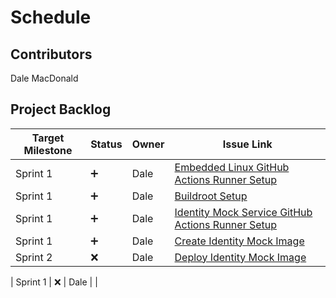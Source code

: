 # Schedule

## Contributors
Dale MacDonald

## Project Backlog
| Target Milestone | Status             | Owner            | Issue Link       |
| ---------------- | -------------      | ---------------- | ---------------- |
| Sprint 1     | :heavy_plus_sign:  | Dale              | [Embedded Linux GitHub Actions Runner Setup](https://github.com/ldmacdonald/ECEA-5307_Projects/issues/1) |
| Sprint 1     | :heavy_plus_sign:  | Dale              | [Buildroot Setup](https://github.com/ldmacdonald/ECEA-5307_Projects/issues/2) |
| Sprint 1     | :heavy_plus_sign:  | Dale              | [Identity Mock Service GitHub Actions Runner Setup](https://github.com/ldmacdonald/ECEA-5307-Identity-Mock/issues/1) |
| Sprint 1     | :heavy_plus_sign:  | Dale              | [Create Identity Mock Image](https://github.com/ldmacdonald/ECEA-5307-Identity-Mock/issues/2) |
| Sprint 2     | :x:  | Dale              | [Deploy Identity Mock Image](https://github.com/ldmacdonald/ECEA-5307-Identity-Mock/issues/3) |


| Sprint 1     | :x:  | Dale              |  |
